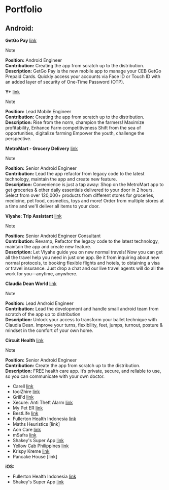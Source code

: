 # Portfolio

<h2>Android:</h2>

**GetGo Pay** [link](https://play.google.com/store/apps/details?id=com.unionbankph.getgopay&hl=en)
> [!NOTE]
> **Position:** Android Engineer</br>
> **Contribution:** Creating the app from scratch up to the distribution.</br>
> **Description:** GetGo Pay is the new mobile app to manage your CEB GetGo Prepaid Cards. Quickly access your accounts via Face ID or Touch ID with an added layer of security of One-Time Password (OTP).

**Y+** [link](https://play.google.com/store/apps/details?id=com.aljayagro.yplus&hl=en&gl=US)
> [!NOTE]
> **Position:** Lead Mobile Engineer</br>
> **Contribution:** Creating the app from scratch up to the distribution.</br>
> **Description:** Rise from the norm, champion the farmers! Maximize profitability, Enhance Farm competitiveness Shift from the sea of opportunities, digitalize farming Empower the youth, challenge the perspective.

**MetroMart - Grocery Delivery** [link](https://play.google.com/store/apps/details?id=com.metromart.metromart&hl=en_US)
> [!NOTE]
> **Position:** Senior Android Engineer</br>
> **Contribution:** Lead the app refactor from legacy code to the latest technology, maintain the app and create new feature.</br>
> **Description:** Convenience is just a tap away: Shop on the MetroMart app to get groceries & other daily essentials delivered to your door in 2 hours. Select from over 120,000+ products from different stores for groceries, medicine, pet food, cosmetics, toys and more! Order from multiple stores at a time and we'll deliver all items to your door.
  
**Viyahe: Trip Assistant** [link](https://play.google.com/store/apps/details?id=com.viyahe.android.messenger.Viyahe&hl=en_US)
> [!NOTE]
> **Position:** Senior Android Engineer Consultant</br>
> **Contribution:** Revamp, Refactor the legacy code to the latest technology, maintain the app and create new feature.</br>
> **Description:** Let Viyahe guide you on new normal travels! Now you can get all the travel help you need in just one app. Be it from inquiring about new normal protocols, to booking flexible flights and hotels, to obtaining a visa or travel insurance. Just drop a chat and our live travel agents will do all the work for you—anytime, anywhere.
  
**Claudia Dean World** [link](https://play.google.com/store/apps/details?id=com.claudiadeanworld&hl=en_US)
> [!NOTE]
> **Position:** Lead Android Engineer</br>
> **Contribution:** Lead the development and handle small android team from scratch of the app up to distribution</br>
> **Description:** Unlock your access to transform your ballet technique with Claudia Dean. Improve your turns, flexibility, feet, jumps, turnout, posture & mindset in the comfort of your own home.

**Circuit Health** [link](https://play.google.com/store/apps/details?id=com.appetiser.circuithealth)
> [!NOTE]
> **Position:** Senior Android Engineer</br>
> **Contribution:** Create the app from scratch up to the distribution.</br>
> **Description:** FREE health care app. It’s private, secure, and reliable to use, so you can communicate with your own doctor.

- Carell [link](https://play.google.com/store/apps/details?id=com.appetiser.itrackit&hl=en_US)
- toolZhire [link](https://play.google.com/store/apps/details?id=com.appetiser.toolzhire)
- Grill'd [link](https://play.google.com/store/apps/details?id=com.grilld.grilld&hl=en_AU)
- Xecure: Anti Theft Alarm [link](https://play.google.com/store/apps/details?id=com.appetiser.xecure&hl=en&gl=US)
- My Pet ER [link](https://play.google.com/store/apps/details?id=com.appetiser.mypeter)
- BestLife [link](https://play.google.com/store/apps/details?id=com.appetiser.bestlife)
- Fullerton Health Indonesia [link](https://play.google.com/store/apps/details?id=com.fhnid&hl=en_US)
- Maths Heuristics [link]
- Aon Care [link](https://play.google.com/store/apps/details?id=com.skubbs.aon.ui&hl=en_US)
- mSafra [link](https://play.google.com/store/apps/details?id=com.safra.msafraxp&hl=en_US)
- Shakey's Super App [link](https://play.google.com/store/apps/details?id=ph.shakeyspizza.shakeysapp&hl=en_US&gl=US)
- Yellow Cab Philippines [link](https://play.google.com/store/apps/details?id=com.delivery.yellowcab.app)
- Krispy Kreme [link](https://play.google.com/store/apps/details?id=com.krispykreme.HotLights&hl=en_US)
- Pancake House [link]


**iOS:**
- Fullerton Health Indonesia [link](https://apps.apple.com/us/app/fh-indonesia/id1451039396)
- Shakey's Super App [link](https://apps.apple.com/ph/app/shakeys-super-app/id1536371207)

